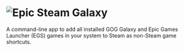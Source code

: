 # ![Epic Steam Galaxy](art/logo-lossless.webp)

A command-line app to add all installed GOG Galaxy and Epic Games
Launcher (EGS) games in your system to Steam as non-Steam game
shortcuts.
